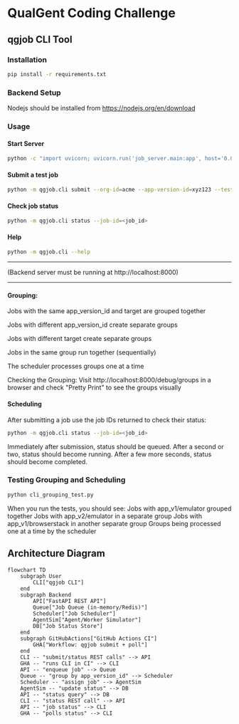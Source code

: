# QualGent Coding Challenge

## qgjob CLI Tool

### Installation

```sh
pip install -r requirements.txt
```
### Backend Setup

Nodejs should be installed from https://nodejs.org/en/download


### Usage


#### Start Server

```sh
python -c "import uvicorn; uvicorn.run('job_server.main:app', host='0.0.0.0', port=8000, reload=True)"
```


#### Submit a test job

```sh
python -m qgjob.cli submit --org-id=acme --app-version-id=xyz123 --test=tests/onboarding.spec.js --target=emulator
```

#### Check job status

```sh
python -m qgjob.cli status --job-id=<job_id>
```

#### Help

```sh
python -m qgjob.cli --help
```

---

(Backend server must be running at http://localhost:8000)

---

#### Grouping:

Jobs with the same app_version_id and target are grouped together

Jobs with different app_version_id create separate groups

Jobs with different target create separate groups

Jobs in the same group run together (sequentially)

The scheduler processes groups one at a time


Checking the Grouping:
Visit http://localhost:8000/debug/groups in a browser and check "Pretty Print" to see the groups visually


#### Scheduling

After submitting a job use the job IDs returned to check their status:

```sh
python -m qgjob.cli status --job-id=<job_id>
```
Immediately after submission, status should be queued.
After a second or two, status should become running.
After a few more seconds, status should become completed.

### Testing Grouping and Scheduling

```sh
python cli_grouping_test.py
```

When you run the tests, you should see:
Jobs with app_v1/emulator grouped together
Jobs with app_v2/emulator in a separate group
Jobs with app_v1/browserstack in another separate group
Groups being processed one at a time by the scheduler






## Architecture Diagram

```mermaid
flowchart TD
    subgraph User
        CLI["qgjob CLI"]
    end
    subgraph Backend
        API["FastAPI REST API"]
        Queue["Job Queue (in-memory/Redis)"]
        Scheduler["Job Scheduler"]
        AgentSim["Agent/Worker Simulator"]
        DB["Job Status Store"]
    end
    subgraph GitHubActions["GitHub Actions CI"]
        GHA["Workflow: qgjob submit + poll"]
    end
    CLI -- "submit/status REST calls" --> API
    GHA -- "runs CLI in CI" --> CLI
    API -- "enqueue job" --> Queue
    Queue -- "group by app_version_id" --> Scheduler
    Scheduler -- "assign job" --> AgentSim
    AgentSim -- "update status" --> DB
    API -- "status query" --> DB
    CLI -- "status REST call" --> API
    API -- "job status" --> CLI
    GHA -- "polls status" --> CLI
``` 